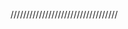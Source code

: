 //////////////////////////////////
<?xml version="1.0" encoding="utf-8"?>
<manifest xmlns:android="http://schemas.android.com/apk/res/android"
    package="com.yws.netopen"
    android:versionCode="1"
    android:versionName="1.0" >
    <uses-sdk
        android:minSdkVersion="14"
        android:targetSdkVersion="19" />
<uses-permission android:name="android.permission.ACCESS_NETWORK_STATE" />
<uses-permission android:name="android.permission.CHANGE_NETWORK_STATE" />
    <application
        android:allowBackup="true"
        android:icon="@drawable/ic_launcher"
        android:label="@string/app_name"
        android:theme="@style/AppTheme" >
        
<instrumentation  
        android:name="android.test.InstrumentationTestRunner"  
        android:targetPackage="com.njupt.junit1" />  
<uses-library android:name="android.test.runner" />
        <activity
            android:name=".MainActivity"
            android:label="@string/app_name" >
            <intent-filter>
                <action android:name="android.intent.action.MAIN" />
                <category android:name="android.intent.category.LAUNCHER" />
            </intent-filter>
        </activity>
    </application>
</manifest>

